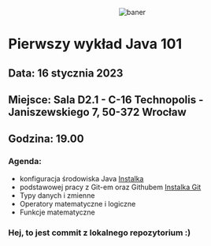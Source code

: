 <p align="center"><img src="https://user-images.githubusercontent.com/50357817/211677288-21d1a18f-7f03-41bd-903c-e1c658288f7b.png" alt="baner"></p>

# Pierwszy wykład Java 101

## Data: **16 stycznia 2023**
## Miejsce: **Sala D2.1 - C-16 Technopolis - Janiszewskiego 7, 50-372 Wrocław**
## Godzina: **19.00**

### Agenda:
- konfiguracja środowiska Java [Instalka](https://download.oracle.com/java/19/latest/jdk-19_windows-x64_bin.msi)
- podstawowej pracy z Git-em oraz Githubem [Instalka Git](https://github.com/git-for-windows/git/releases/download/v2.39.0.windows.2/Git-2.39.0.2-64-bit.exe)
- Typy danych i zmienne
- Operatory matematyczne i logiczne
- Funkcje matematyczne

### Hej, to jest commit z lokalnego repozytorium :)
